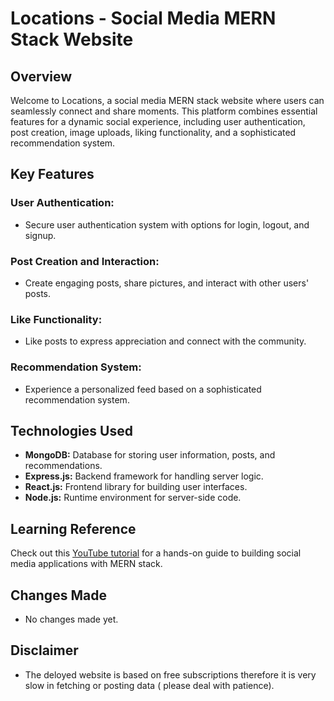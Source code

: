 # Locations - Social Media MERN Stack Website

## Overview

Welcome to Locations, a social media MERN stack website where users can seamlessly connect and share moments. This platform combines essential features for a dynamic social experience, including user authentication, post creation, image uploads, liking functionality, and a sophisticated recommendation system.

## Key Features

### User Authentication:
- Secure user authentication system with options for login, logout, and signup.

### Post Creation and Interaction:
- Create engaging posts, share pictures, and interact with other users' posts.

### Like Functionality:
- Like posts to express appreciation and connect with the community.

### Recommendation System:
- Experience a personalized feed based on a sophisticated recommendation system.

## Technologies Used

- **MongoDB:** Database for storing user information, posts, and recommendations.
- **Express.js:** Backend framework for handling server logic.
- **React.js:** Frontend library for building user interfaces.
- **Node.js:** Runtime environment for server-side code.

## Learning Reference

Check out this [YouTube tutorial](https://www.youtube.com/watch?v=VsUzmlZfYNg&list=PLsueIvUqU7XrQVvqejWDyu3gUj_i2EEXR&index=2&t=23773s&ab_channel=JavaScriptMastery) for a hands-on guide to building social media applications with MERN stack.

## Changes Made

- No changes made yet.

## Disclaimer

- The deloyed website is based on free subscriptions therefore it is very slow in fetching or posting data ( please deal with patience).

